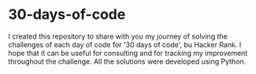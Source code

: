 # 30-days-of-code
I created this repository to share with you my journey of solving the challenges of each day of code for '30 days of code', bu Hacker Rank. I hope that it can be useful for consulting and for tracking my improvement throughout the challenge. All the solutions were developed using Python.

